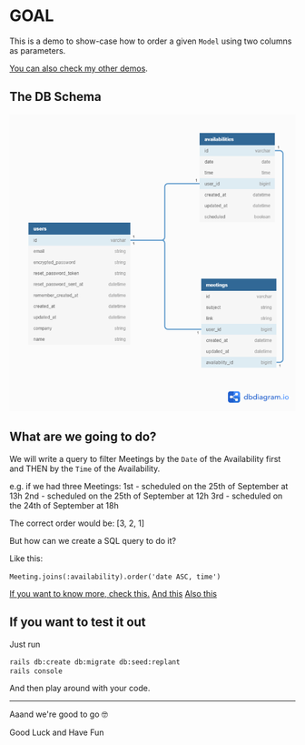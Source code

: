 # GOAL

This is a demo to show-case how to order a given `Model` using two columns as parameters.

[You can also check my other demos](https://github.com/andrerferrer/dedemos/blob/master/README.md#ded%C3%A9mos).

## The DB Schema
![schema](https://github.com/andrerferrer/order-by-two-attributes-demo/blob/master/db/db%20schema%20drawing.png?raw=true)

## What are we going to do?
We will write a query to filter Meetings by the `Date` of the Availability first and THEN by the `Time` of the Availability.

e.g.
if we had three Meetings: 
1st - scheduled on the 25th of September at 13h
2nd - scheduled on the 25th of September at 12h
3rd - scheduled on the 24th of September at 18h

The correct order would be: [3, 2, 1]

But how can we create a SQL query to do it?

Like this:

`Meeting.joins(:availability).order('date ASC, time')`

[If you want to know more, check this.](https://learnsql.com/cookbook/how-to-order-by-two-columns-in-sql/)
[And this](https://stackoverflow.com/questions/15628277/sql-order-by-multiple-columns)
[Also this](https://www.sqlservertutorial.net/sql-server-basics/sql-server-order-by/)

## If you want to test it out

Just run 
```
rails db:create db:migrate db:seed:replant
rails console
```

And then play around with your code.

---

Aaand we're good to go 🤓

Good Luck and Have Fun
